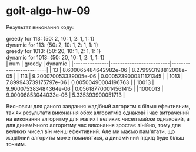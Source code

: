 # goit-algo-hw-09
Результат виконання коду:

greedy for 113: {50: 2, 10: 1, 2: 1, 1: 1}  <br />
dynamic for 113: {50: 2, 10: 1, 2: 1, 1: 1} <br />
greedy for 1013: {50: 20, 10: 1, 2: 1, 1: 1} <br />
dynamic for 1013: {50: 20, 10: 1, 2: 1, 1: 1} <br />
|      num      |         greedy          |         dynamic         |
|---------------|-------------------------|-------------------------|
|      13       |  8.600065484642982e-06  |  8.279993198812008e-05  |
|      113      |  9.200070053339005e-06  |  0.0005239000311121345  |
|     1013      |  7.899943739175797e-06  |   0.00500490004196763   |
|     10013     |  9.900075383484364e-06  |  0.056187700014561415   |
|    1000013    |  9.00006853044033e-06   |    5.335393900051713    |

Висновки: для даного завдання жадібний алгоритм є більш ефективним, так як результати виконання обох алгоритмів однакові і час витрачений на виконання алгоритму для малих і великих чисел майже однаковий, а для динамічного алгоритму час виконання зростає лінійно, тому для великих чисел він менш ефективний. Але ми маємо пам'ятати, що жадібний алгоритм може помилятися, а динамічний підхід буде більш точним. 